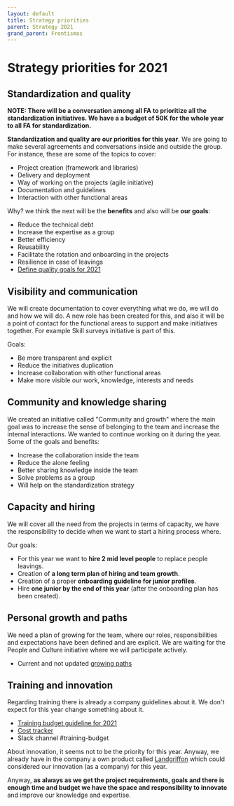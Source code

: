 ```yaml
---
layout: default
title: Strategy priorities
parent: Strategy 2021
grand_parent: Frontismos
---
```


# Strategy priorities for 2021

## Standardization and quality

**NOTE: There will be a conversation among all FA to prioritize all the standardization initiatives. We have a a budget of 50K for the whole year to all FA for standardization.**

**Standardization and quality are our priorities for this year**. We are going to make several agreements and conversations inside and outside the group. For instance, these are some of the topics to cover:

* Project creation (framework and libraries)
* Delivery and deployment
* Way of working on the projects (agile initiative)
* Documentation and guidelines
* Interaction with other functional areas

Why? we think the next will be the **benefits** and also will be **our goals**:

* Reduce the technical debt
* Increase the expertise as a group
* Better efficiency
* Reusability
* Facilitate the rotation and onboarding in the projects
* Resilience in case of leavings
* [Define quality goals for 2021](/devismos/docs/frontismos/strategy-2021/quality-goals)


## Visibility and communication

We will create documentation to cover everything what we do, we will do and how we will do. A new role has been created for this, and also it will be a point of contact for the functional areas to support and make initiatives together. For example Skill surveys initiative is part of this.

Goals:

* Be more transparent and explicit
* Reduce the initiatives duplication
* Increase collaboration with other functional areas
* Make more visible our work, knowledge, interests and needs

## Community and knowledge sharing

We created an initiative called "Community and growth" where the main goal was to increase the sense of belonging to the team and increase the internal interactions. We wanted to continue working on it during the year. Some of the goals and benefits:

* Increase the collaboration inside the team
* Reduce the alone feeling
* Better sharing knowledge inside the team
* Solve problems as a group
* Will help on the standardization strategy

## Capacity and hiring

We will cover all the need from the projects in terms of capacity, we have the responsibility to decide when we want to start a hiring process where.

Our goals:

* For this year we want to **hire 2 mid level people** to replace people leavings.
* Creation of **a long term plan of hiring and team growth**.
* Creation of a proper **onboarding guideline for junior profiles**.
* Hire **one junior by the end of this year** (after the onboarding plan has been created).

## Personal growth and paths

We need a plan of growing for the team, where our roles, responsibilities and expectations have been defined and are explicit. We are waiting for the People and Culture initiative where we will participate actively.

* Current and not updated [growing paths]((/devismos/docs/frontismos/growing-paths/index))

## Training and innovation

Regarding training there is already a company guidelines about it. We don't expect for this year change something about it.

* [Training budget guideline for 2021](https://vizzuality.github.io/playbook/guidelines/Training-Budget-2021.html)
* [Cost tracker](https://docs.google.com/spreadsheets/d/1tRvRYZ3zhjOtKImu6AFILTDYP1TO4F65Fm_vOj4fnhA/edit#gid=0)
* Slack channel #training-budget

About innovation, it seems not to be the priority for this year. Anyway, we already have in the company a own product called [Landgriffon](https://vizz-trackr.herokuapp.com/projects/177) which could considered our innovation (as a company) for this year.

Anyway, **as always as we get the project requirements, goals and there is enough time and budget we have the space and responsibility to innovate** and improve our knowledge and expertise.
